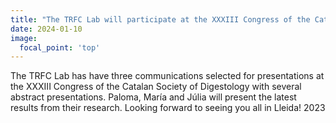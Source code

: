 ```yaml
---
title: "The TRFC Lab will participate at the XXXIII Congress of the Catalan Society of Digestology with several abstract presentations."
date: 2024-01-10
image:
  focal_point: 'top'
---
```


The TRFC Lab has have three communications selected for presentations at the XXXIII Congress of the Catalan Society of Digestology with several abstract presentations. Paloma, María and Júlia will present the latest results from their research. Looking forward to seeing you all in Lleida!
2023